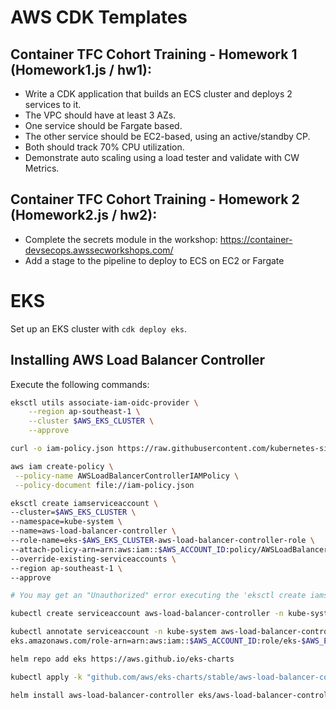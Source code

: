 # AWS CDK Templates

## Container TFC Cohort Training - Homework 1 (Homework1.js / hw1):

- Write a CDK application that builds an ECS cluster and deploys 2 services to it.
- The VPC should have at least 3 AZs.
- One service should be Fargate based.
- The other service should be EC2-based, using an active/standby CP.
- Both should track 70% CPU utilization.
- Demonstrate auto scaling using a load tester and validate with CW Metrics.

## Container TFC Cohort Training - Homework 2 (Homework2.js / hw2):

- Complete the secrets module in the workshop: https://container-devsecops.awssecworkshops.com/
- Add a stage to the pipeline to deploy to ECS on EC2 or Fargate

# EKS

Set up an EKS cluster with `cdk deploy eks`.

## Installing AWS Load Balancer Controller

Execute the following commands:

```bash
eksctl utils associate-iam-oidc-provider \
    --region ap-southeast-1 \
    --cluster $AWS_EKS_CLUSTER \
    --approve

curl -o iam-policy.json https://raw.githubusercontent.com/kubernetes-sigs/aws-load-balancer-controller/v2.4.1/docs/install/iam_policy.json

aws iam create-policy \
 --policy-name AWSLoadBalancerControllerIAMPolicy \
 --policy-document file://iam-policy.json

eksctl create iamserviceaccount \
--cluster=$AWS_EKS_CLUSTER \
--namespace=kube-system \
--name=aws-load-balancer-controller \
--role-name=eks-$AWS_EKS_CLUSTER-aws-load-balancer-controller-role \
--attach-policy-arn=arn:aws:iam::$AWS_ACCOUNT_ID:policy/AWSLoadBalancerControllerIAMPolicy \
--override-existing-serviceaccounts \
--region ap-southeast-1 \
--approve

# You may get an "Unauthorized" error executing the 'eksctl create iamserviceaccount' above. The following 2 commands will create a Kubernetes service account and annotate it.

kubectl create serviceaccount aws-load-balancer-controller -n kube-system

kubectl annotate serviceaccount -n kube-system aws-load-balancer-controller \
eks.amazonaws.com/role-arn=arn:aws:iam::$AWS_ACCOUNT_ID:role/eks-$AWS_EKS_CLUSTER-aws-load-balancer-controller-role

helm repo add eks https://aws.github.io/eks-charts

kubectl apply -k "github.com/aws/eks-charts/stable/aws-load-balancer-controller//crds?ref=master"

helm install aws-load-balancer-controller eks/aws-load-balancer-controller -n kube-system --set clusterName=$AWS_EKS_CLUSTER --set serviceAccount.create=false --set serviceAccount.name=aws-load-balancer-controller
```
